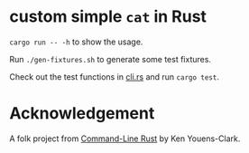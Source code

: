 # custom simple `cat` in Rust

`cargo run -- -h` to show the usage.

Run `./gen-fixtures.sh` to generate some test fixtures.

Check out the test functions in [cli.rs](./tests/cli.rs) and run `cargo test`.

# Acknowledgement

A folk project from [Command-Line Rust](https://learning.oreilly.com/library/view/command-line-rust/9781098109424/) by Ken Youens-Clark.
